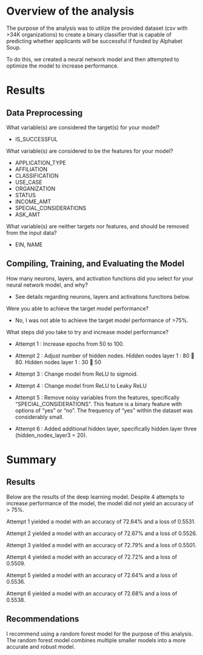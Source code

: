 # Overview of the analysis

The purpose of the analysis was to utilize the provided dataset (csv with >34K organizations) to create a binary classifier that is capable of predicting whether applicants will be successful if funded by Alphabet Soup.  

To do this, we created a neural network model and then attempted to optimize the model to increase performance.  

# Results

## Data Preprocessing

What variable(s) are considered the target(s) for your model?

-	IS_SUCCESSFUL

What variable(s) are considered to be the features for your model?

-	APPLICATION_TYPE
-	AFFILIATION
-	CLASSIFICATION
-	USE_CASE
-	ORGANIZATION
-	STATUS
-	INCOME_AMT
-	SPECIAL_CONSIDERATIONS
-	ASK_AMT 

What variable(s) are neither targets nor features, and should be removed from the input data?

-	EIN, NAME

## Compiling, Training, and Evaluating the Model

How many neurons, layers, and activation functions did you select for your neural network model, and why?
-	See details regarding neurons, layers and activations functions below. 

Were you able to achieve the target model performance?
-	No, I was not able to achieve the target model performance of >75%. 

What steps did you take to try and increase model performance?
-	Attempt 1 : Increase epochs from 50 to 100.  

-	Attempt 2 : Adjust number of hidden nodes. Hidden nodes layer 1 : 80  80.  Hidden nodes layer 1 : 30  50

-	Attempt 3 : Change model from ReLU to sigmoid. 

-	Attempt 4 : Change model from ReLU to Leaky ReLU  

-	Attempt 5 : Remove noisy variables from the features, specifically “SPECIAL_CONSIDERATIONS”.  This feature is a binary feature with options of “yes” or “no”.  The frequency of “yes” within the dataset was considerably small.  

-	Attempt 6 : Added additional hidden layer, specifically hidden layer three (hidden_nodes_layer3 = 20).

# Summary

## Results

Below are the results of the deep learning model.  Despite 4 attempts to increase performance of the model, the model did not yield an accuracy of > 75%.  

Attempt 1 yielded a model with an accuracy of 72.64% and a loss of 0.5531.

Attempt 2 yielded a model with an accuracy of 72.67% and a loss of 0.5526.

Attempt 3 yielded a model with an accuracy of 72.79% and a loss of 0.5501.

Attempt 4 yielded a model with an accuracy of 72.72% and a loss of 0.5509.

Attempt 5 yielded a model with an accuracy of 72.64% and a loss of 0.5536.

Attempt 6 yielded a model with an accuracy of 72.68% and a loss of 0.5538.

## Recommendations

I recommend using a random forest model for the purpose of this analysis.  The random forest model combines multiple smaller models into a more accurate and robust model.  
